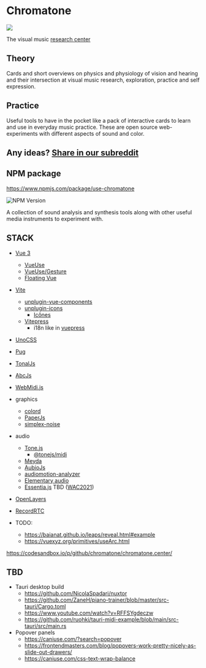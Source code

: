 # Chromatone

[![](https://chromatone.center/media/logo/logo.svg)](https://chromatone.center/)

The visual music [research center](./content/index.md)

## Theory

Cards and short overviews on physics and physiology of vision and hearing and their intersection at visual music research, exploration, practice and self expression.

## Practice

Useful tools to have in the pocket like a pack of interactive cards to learn and use in everyday music practice. These are open source web-experiments with different aspects of sound and color.

## Any ideas? [Share in our subreddit](https://www.reddit.com/r/chromatone/)

## NPM package

https://www.npmjs.com/package/use-chromatone

![NPM Version](https://img.shields.io/npm/v/use-chromatone)

A collection of sound analysis and synthesis tools along with other useful media instruments to experiment with. 


## STACK

- [Vue 3](https://v3.vuejs.org/)
  - [VueUse](https://vueuse.org)
  - [VueUse/Gesture](https://gesture.vueuse.org)
  - [Floating Vue](https://floating-vue.starpad.dev)
- [Vite](https://vitejs.dev/)
  - [unplugin-vue-components](https://github.com/antfu/unplugin-vue-components)
  - [unplugin-icons](https://github.com/antfu/unplugin-icons)
    - [Icônes](https://icones.js.org/)
  - [Vitepress](https://vitepress.vuejs.org/guide/global-component.html#content)
    - i18n like in [vuepress](https://vuepress.vuejs.org/guide/i18n.html#default-theme-i18n-config)
- [UnoCSS](https://github.com/unocss/unocss)
- [Pug](https://pugjs.org/api/getting-started.html)
- [TonalJs](https://github.com/tonaljs/tonal)
- [AbcJs](https://paulrosen.github.io/abcjs/)
- [WebMidi.js](https://webmidijs.org/docs/)
- graphics
  - [colord](https://www.npmjs.com/package/colord)
  - [PaperJs](http://paperjs.org)
  - [simplex-noise](https://github.com/jwagner/simplex-noise.js)
- audio
  - [Tone.js](https://tonejs.github.io)
    - [@tonejs/midi](https://github.com/Tonejs/Midi)
  - [Meyda](https://meyda.js.org)
  - [AubioJs](https://github.com/qiuxiang/aubiojs)
  - [audiomotion-analyzer](https://www.npmjs.com/package/audiomotion-analyzer)
  - [Elementary audio](https://elementary.audio)
  - [Essentia.js](https://mtg.github.io/essentia.js/docs/api/index.html) TBD ([WAC2021](https://www.youtube.com/watch?v=p23DfQ86SVM))
- [OpenLayers](https://github.com/openlayers/openlayers)
- [RecordRTC](https://recordrtc.org/)

- TODO:
  - https://baianat.github.io/leaps/reveal.html#example
  - https://vuexyz.org/primitives/useArc.html

https://codesandbox.io/p/github/chromatone/chromatone.center/

## TBD

- Tauri desktop build
  - https://github.com/NicolaSpadari/nuxtor
  - https://github.com/ZaneH/piano-trainer/blob/master/src-tauri/Cargo.toml
  - https://www.youtube.com/watch?v=RFFSYgdeczw
  - https://github.com/ruohki/tauri-midi-example/blob/main/src-tauri/src/main.rs
- Popover panels
  - https://caniuse.com/?search=popover
  - https://frontendmasters.com/blog/popovers-work-pretty-nicely-as-slide-out-drawers/
  - https://caniuse.com/css-text-wrap-balance